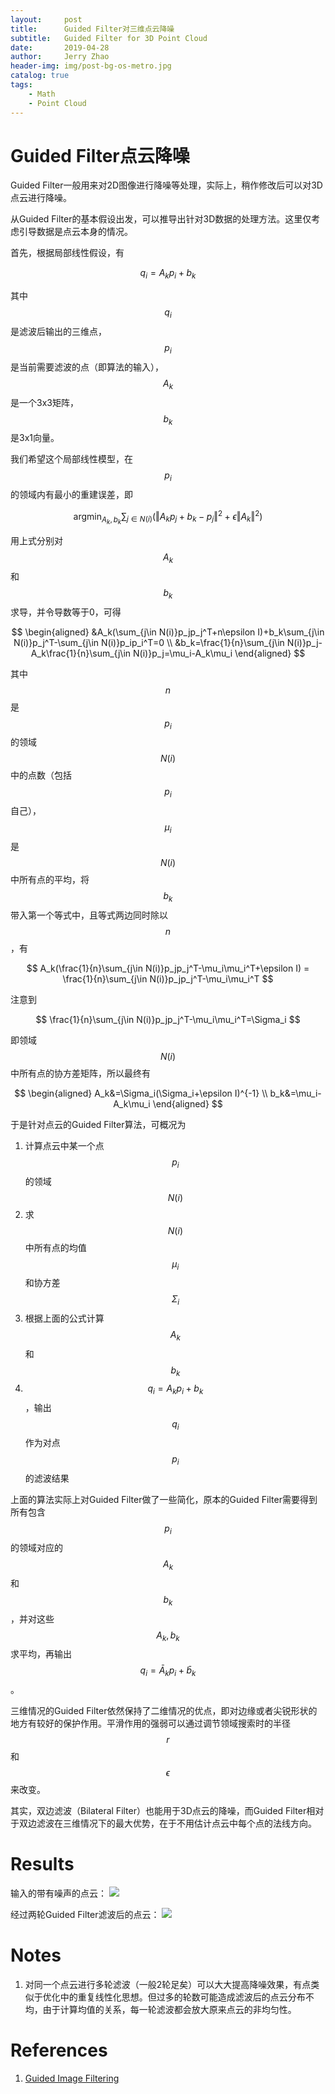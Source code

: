 ```yaml
---
layout:     post
title:      Guided Filter对三维点云降噪
subtitle:   Guided Filter for 3D Point Cloud
date:       2019-04-28
author:     Jerry Zhao
header-img: img/post-bg-os-metro.jpg
catalog: true
tags:
    - Math
    - Point Cloud
---
```



# Guided Filter点云降噪
Guided Filter一般用来对2D图像进行降噪等处理，实际上，稍作修改后可以对3D点云进行降噪。

从Guided Filter的基本假设出发，可以推导出针对3D数据的处理方法。这里仅考虑引导数据是点云本身的情况。

首先，根据局部线性假设，有

$$
q_i=A_kp_i+b_k
$$

其中$$q_i$$是滤波后输出的三维点，$$p_i$$是当前需要滤波的点（即算法的输入），$$A_k$$是一个3x3矩阵，$$b_k$$是3x1向量。

我们希望这个局部线性模型，在$$p_i$$的领域内有最小的重建误差，即

$$
\text{arg}\min_{A_k, b_k}\sum_{j\in N(i)}(\Vert A_kp_j+b_k - p_j\Vert^2+\epsilon\Vert A_k\Vert^2)
$$


用上式分别对$$A_k$$和$$b_k$$求导，并令导数等于0，可得

$$
\begin{aligned}
&A_k(\sum_{j\in N(i)}p_jp_j^T+n\epsilon I)+b_k\sum_{j\in N(i)}p_j^T-\sum_{j\in N(i)}p_ip_i^T=0 \\
&b_k=\frac{1}{n}\sum_{j\in N(i)}p_j-A_k\frac{1}{n}\sum_{j\in N(i)}p_j=\mu_i-A_k\mu_i
\end{aligned}
$$


其中$$n$$是$$p_i$$的领域$$N(i)$$中的点数（包括$$p_i$$自己），$$\mu_i$$是$$N(i)$$中所有点的平均，将$$b_k$$带入第一个等式中，且等式两边同时除以$$n$$，有


$$
A_k(\frac{1}{n}\sum_{j\in N(i)}p_jp_j^T-\mu_i\mu_i^T+\epsilon I) = \frac{1}{n}\sum_{j\in N(i)}p_jp_j^T-\mu_i\mu_i^T
$$

注意到

$$
\frac{1}{n}\sum_{j\in N(i)}p_jp_j^T-\mu_i\mu_i^T=\Sigma_i
$$

即领域$$N(i)$$中所有点的协方差矩阵，所以最终有


$$
\begin{aligned}
A_k&=\Sigma_i(\Sigma_i+\epsilon I)^{-1} \\
b_k&=\mu_i-A_k\mu_i
\end{aligned}
$$


于是针对点云的Guided Filter算法，可概况为
1. 计算点云中某一个点$$p_i$$的领域$$N(i)$$
2. 求$$N(i)$$中所有点的均值$$\mu_i$$和协方差$$\Sigma_i$$
3. 根据上面的公式计算$$A_k$$和$$b_k$$
4. $$q_i=A_kp_i+b_k$$，输出$$q_i$$作为对点$$p_i$$的滤波结果

上面的算法实际上对Guided Filter做了一些简化，原本的Guided Filter需要得到所有包含$$p_i$$的领域对应的$$A_k$$和$$b_k$$，并对这些$$A_k,b_k$$求平均，再输出$$q_i=\bar A_kp_i+\bar b_k$$。

三维情况的Guided Filter依然保持了二维情况的优点，即对边缘或者尖锐形状的地方有较好的保护作用。平滑作用的强弱可以通过调节领域搜索时的半径$$r$$和$$\epsilon$$来改变。

其实，双边滤波（Bilateral Filter）也能用于3D点云的降噪，而Guided Filter相对于双边滤波在三维情况下的最大优势，在于不用估计点云中每个点的法线方向。

# Results
输入的带有噪声的点云：
![](https://note.youdao.com/yws/api/personal/file/WEB7a4c04da35aca32dd82685a903493321?method=download&shareKey=18135ca8d1b0ad0528f7de0d52ca2a2a)

经过两轮Guided Filter滤波后的点云：
![](https://note.youdao.com/yws/api/personal/file/WEB633d7a94d91fc350b0a12bf8dd74aff0?method=download&shareKey=2b5d931127eaaec0891d72b4896228d8)

# Notes
1. 对同一个点云进行多轮滤波（一般2轮足矣）可以大大提高降噪效果，有点类似于优化中的重复线性化思想。但过多的轮数可能造成滤波后的点云分布不均，由于计算均值的关系，每一轮滤波都会放大原来点云的非均匀性。

# References
1. [Guided Image Filtering](http://kaiminghe.com/publications/pami12guidedfilter.pdf)
